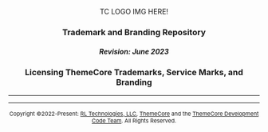 <p align="center">TC LOGO IMG HERE!</p>

### <p align="center">Trademark and Branding Repository</p>
##### <p align="center">Revision: June 2023</p>
### <p align="center">Licensing ThemeCore Trademarks, Service Marks, and Branding</p>

---



---
<p align="center" style="font-size: 11px;"> Copyright ©2022-Present: <a href="https://rltechs.com">RL Technologies, LLC</a>, <a href="https://themecore.org">ThemeCore</a> and the <a href="mailto:codeteam@themecore.org">ThemeCore Development Code Team</a>. All Rights Reserved. </p>